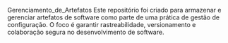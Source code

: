 Gerenciamento_de_Artefatos
Este repositório foi criado para armazenar e gerenciar artefatos de software como parte de uma prática de gestão de configuração. O foco é garantir rastreabilidade, versionamento e colaboração segura no desenvolvimento de software.
